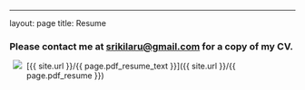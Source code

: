 ---
layout:             page
title:              Resume

### Please contact me at srikilaru@gmail.com for a copy of my CV. 

<img src="{{ site.url }}/{{ page.pdf_image }}" style="float: left; padding: 2px 2px 2px 2px; margin: -4px 6px 4px 4px">
[{{ site.url }}/{{ page.pdf_resume_text }}]({{ site.url }}/{{ page.pdf_resume }})


